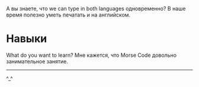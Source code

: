 А вы знаете, что we can type in both languages одновременно? В наше время полезно уметь печатать и на английском.

# Навыки

What do you want to learn? Мне кажется, что Morse Code довольно занимательное занятие.

---

^_^
